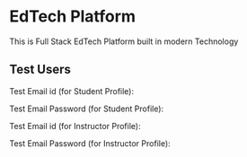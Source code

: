 # EdTech Platform

This is Full Stack EdTech Platform built in modern Technology

## Test Users

Test Email id (for Student Profile):

Test Email Password (for Student Profile):

Test Email id (for Instructor Profile):

Test Email Password (for Instructor Profile):
